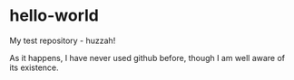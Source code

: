 # hello-world
My test repository - huzzah!

As it happens, I have never used github before, though I am well aware of its existence.
